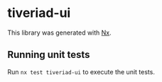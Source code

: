 # tiveriad-ui

This library was generated with [Nx](https://nx.dev).

## Running unit tests

Run `nx test tiveriad-ui` to execute the unit tests.
